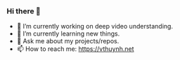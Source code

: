 ### Hi there 👋

- 🔭 I’m currently working on deep video understanding.
- 🌱 I’m currently learning new things.
- 💬 Ask me about my projects/repos.
- 📫 How to reach me: https://vthuynh.net
